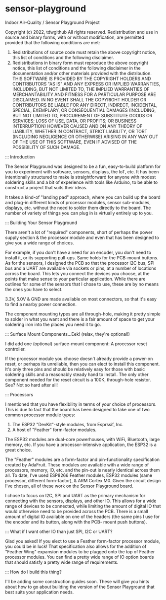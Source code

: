# sensor-playground
Indoor Air-Quality / Sensor Playground Project

Copyright (c) 2022, tdwgithub
All rights reserved.
Redistribution and use in source and binary forms, with or without
modification, are permitted provided that the following conditions are met:
1. Redistributions of source code must retain the above copyright notice, this
   list of conditions and the following disclaimer.
2. Redistributions in binary form must reproduce the above copyright notice,
   this list of conditions and the following disclaimer in the documentation
   and/or other materials provided with the distribution.
THIS SOFTWARE IS PROVIDED BY THE COPYRIGHT HOLDERS AND CONTRIBUTORS "AS IS"
AND ANY EXPRESS OR IMPLIED WARRANTIES, INCLUDING, BUT NOT LIMITED TO, THE
IMPLIED WARRANTIES OF MERCHANTABILITY AND FITNESS FOR A PARTICULAR PURPOSE ARE
DISCLAIMED. IN NO EVENT SHALL THE COPYRIGHT HOLDER OR CONTRIBUTORS BE LIABLE
FOR ANY DIRECT, INDIRECT, INCIDENTAL, SPECIAL, EXEMPLARY, OR CONSEQUENTIAL
DAMAGES (INCLUDING, BUT NOT LIMITED TO, PROCUREMENT OF SUBSTITUTE GOODS OR
SERVICES; LOSS OF USE, DATA, OR PROFITS; OR BUSINESS INTERRUPTION) HOWEVER
CAUSED AND ON ANY THEORY OF LIABILITY, WHETHER IN CONTRACT, STRICT LIABILITY,
OR TORT (INCLUDING NEGLIGENCE OR OTHERWISE) ARISING IN ANY WAY OUT OF THE USE
OF THIS SOFTWARE, EVEN IF ADVISED OF THE POSSIBILITY OF SUCH DAMAGE.

::: Introduction

The Sensor Playground was designed to be a fun, easy-to-build platform for you
to experiment with software, sensors, displays, the IoT, etc.  It has been 
intentionally structured to make is straightforward for anyone with modest
soldering skills and a bit of experience with tools like Arduino, to be able
to construct a project that suits their ideas.

It takes a kind-of "landing pad" approach, where you can build up the board 
and plug-in different kinds of processor modules, sensor sub-modules, displays,
etc. without the need to solder them directly to the board.  The number of 
variety of things you can plug in is virtually entirely up to you.

::: Building Your Sensor Playground

There aren't a lot of "required" components, short of perhaps the power supply
section & the processor module and even that has been designed to give you a
wide range of choices.  

For example, if you don't have a need for an encoder, you don't need to install
it, or its supporting pull-ups.  Same holds for the PCB-mount buttons.  As for
the sensors, I designed the PCB so that the processor I2C bus, SPI bus and a UART
are available via sockets or pins, at a number of locations across the board.
This lets you connect the devices you choose, at the points that make sense to
your particular application.  While there are outlines for some of the sensors
that I chose to use, these are by no means the ones you have to select.

3.3V, 5.0V & GND are made available on most connectors, so that it's easy to 
find a nearby power connection.

The component mounting types are all through-hole, making it pretty simple to
solder in what you want and there is a fair amount of space to get your soldering
iron into the places you need it to go.

::: Surface Mount Components...Eek! (relax, they're optional!)

I did add one (optional) surface-mount component: A processor reset controller.

If the processor module you choose doesn't already provide a power-on reset, or
perhaps its unreliable, then you can elect to install this component.  It's only
three pins and should be relatively easy for those with basic soldering skills and
a reasonably steady hand to install.  The only other component needed for the reset
circuit is a 100K, through-hole resistor.  See?  Not so hard after all!

::: Processors

I mentioned that you have flexibility in terms of your choice of processors.  This
is due to fact that the board has been designed to take one of two common processor
module types:

1. The ESP32 "DevKit"-style modules, from Esprssif, Inc.
2. A host of "Feather" form-factor modules.

The ESP32 modules are dual-core powerhouses, with WiFi, Bluetooth, large memory, etc.
If you have a processor-intensive application, the ESP32 is a great choice.

The "Feather" modules are a form-factor and pin-functionality specification created
by AdaFruit.  These modules are available with a wide range of processors, memory, 
IO, etc. and the pin-out is nearly identical across them all.  To date, I've used
ESP8266 Feather modules, ESP32 modules (same processor, different form-factor),
& ARM Cortex M0.  Given the circuit design I've chosen, all of these work on the 
Sensor Playground board.

I chose to focus on I2C, SPI and UART as the primary mechanism for connecting with the
sensors, displays, and other IO.  This allows for a wide range of devices to be 
connected, while limiting the amount of digital IO that would otherwise need to be
provided across the PCB.  There is a small amount of digital IO available on one of 
the headers (the same pins I use for the encoder and its button, along with the PCB-
mount push buttons).  

::: What if I want other IO than just SPI, I2C or UART?

Glad you asked!  If you elect to use a Feather form-factor processor module, you could
be in luck!  That specification also allows for the addition of "Feather Wing" expansion
modules to be plugged onto the top of Feather processor modules.  You can find a
pretty wide range of IO option boards that should satisfy a pretty wide range of requirements.

::: How do I build this thing?

I'll be adding some construction guides soon.  These will give you hints about how to go
about building the version of the Sensor Playground that best suits your application 
needs.
